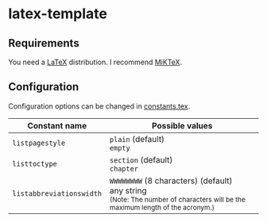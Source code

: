 # latex-template

## Requirements

You need a [LaTeX](https://www.latex-project.org/) distribution.
I recommend [MiKTeX](https://miktex.org/download).

## Configuration

Configuration options can be changed in [constants.tex](./shared/constants.tex).

<table>
    <thead>
        <tr>
            <th>
                Constant name
            </th>
            <th>
                Possible values
            </th>
        </tr>
    </thead>
    <tbody>
        <tr>
            <td>
                <code>listpagestyle</code>
            </td>
            <td>
                <code>plain</code> (default)
                <br>
                <code>empty</code>
            </td>
        </tr>
        <tr>
            <td>
                <code>listtoctype</code>
            </td>
            <td>
                <code>section</code> (default)
                <br>
                <code>chapter</code>
            </td>
        </tr>
        <tr>
            <td>
                <code>listabbreviationswidth</code>
            </td>
            <td>
                <code>WWWWWWWW</code> (8 characters) (default)
                <br>
                any string
                <br>
                <small>(Note: The number of characters will be the maximum length of the acronym.)</small>
            </td>
        </tr>
    </tbody>
</table>